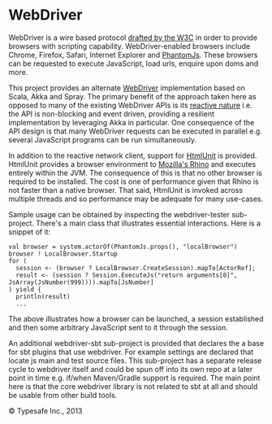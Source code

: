 WebDriver
=========

WebDriver is a wire based protocol [drafted by the W3C](http://www.w3.org/TR/webdriver/)
in order to provide browsers with scripting capability.
WebDriver-enabled browsers include Chrome, Firefox, Safari, Internet Explorer and [PhantomJs](http://phantomjs.org/).
These browsers can be requested to execute JavaScript, load urls, enquire upon doms and more.

This project provides an alternate [WebDriver](http://www.seleniumhq.org/projects/webdriver/) implementation
based on Scala, Akka and Spray. The primary benefit of the approach taken here as opposed to many of the existing
WebDriver APIs is its [reactive nature](http://www.reactivemanifesto.org/) i.e. the API is non-blocking and event
driven, providing a resilient implementation by leveraging Akka in particular. One consequence of the API design is
that many WebDriver requests can be executed in parallel e.g. several JavaScript programs can be run
simultaneously.

In addition to the reactive network client, support for [HtmlUnit](http://htmlunit.sourceforge.net/) is provided.
HtmlUnit provides a browser environment to [Mozilla's Rhino](https://developer.mozilla.org/en/docs/Rhino) and
executes entirely within the JVM. The consequence of this is that no other browser is required to be installed.
The cost is one of performance given that Rhino is not faster than a native browser. That said, HtmlUnit is
invoked across multiple threads and so performance may be adequate for many use-cases.

Sample usage can be obtained by inspecting the webdriver-tester sub-project. There's a main class that
illustrates essential interactions. Here is a snippet of it:

    val browser = system.actorOf(PhantomJs.props(), "localBrowser")
    browser ! LocalBrowser.Startup
    for (
      session <- (browser ? LocalBrowser.CreateSession).mapTo[ActorRef];
      result <- (session ? Session.ExecuteJs("return arguments[0]", JsArray(JsNumber(999)))).mapTo[JsNumber]
    ) yield {
      println(result)
      ...

The above illustrates how a browser can be launched, a session established and then some arbitrary JavaScript
sent to it through the session.

An additional webdriver-sbt sub-project is provided that declares the a base for sbt plugins that use webdriver.
For example settings are declared that locate js main and test source files. This
sub-project has a separate release cycle to webdriver itself and could be spun off into its own repo at a later
point in time e.g. if/when Maven/Gradle support is required. The main point here is that the core webdriver
library is not related to sbt at all and should be usable from other build tools.

&copy; Typesafe Inc., 2013